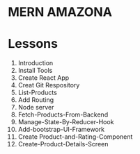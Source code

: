 # MERN AMAZONA

# Lessons

1. Introduction
2. Install Tools
3. Create React App
4. Creat Git Respository
5. List-Products
6. Add Routing
7. Node server
8. Fetch-Products-From-Backend
9. Manage-State-By-Reducer-Hook
10. Add-bootstrap-UI-Framework
11. Create Product-and-Rating-Component
12. Create-Product-Details-Screen
